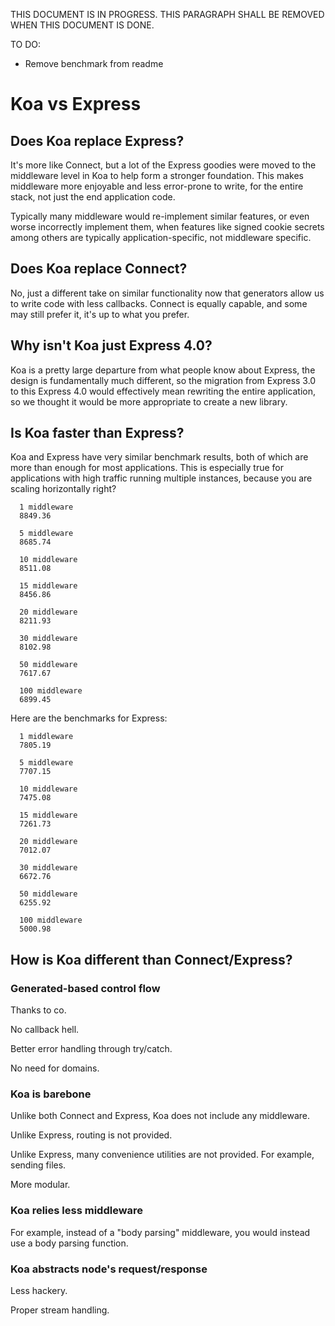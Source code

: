 
THIS DOCUMENT IS IN PROGRESS. THIS PARAGRAPH SHALL BE REMOVED WHEN THIS DOCUMENT IS DONE.

TO DO:

- Remove benchmark from readme

# Koa vs Express

## Does Koa replace Express?

  It's more like Connect, but a lot of the Express goodies
  were moved to the middleware level in Koa to help form
  a stronger foundation. This makes middleware more enjoyable
  and less error-prone to write, for the entire stack, not
  just the end application code.

  Typically many middleware would
  re-implement similar features, or even worse incorrectly implement them,
  when features like signed cookie secrets among others are typically application-specific,
  not middleware specific.

## Does Koa replace Connect?

  No, just a different take on similar functionality
  now that generators allow us to write code with less
  callbacks. Connect is equally capable, and some may still prefer it,
  it's up to what you prefer.

## Why isn't Koa just Express 4.0?

  Koa is a pretty large departure from what people know about Express,
  the design is fundamentally much different, so the migration from
  Express 3.0 to this Express 4.0 would effectively mean rewriting
  the entire application, so we thought it would be more appropriate
  to create a new library.

## Is Koa faster than Express?

  Koa and Express have very similar benchmark results, both of which are more than enough for most applications. This is especially true for applications with high traffic running multiple instances, because you are scaling horizontally right?

```
  1 middleware
  8849.36

  5 middleware
  8685.74

  10 middleware
  8511.08

  15 middleware
  8456.86

  20 middleware
  8211.93

  30 middleware
  8102.98

  50 middleware
  7617.67

  100 middleware
  6899.45
```

  Here are the benchmarks for Express:

```
  1 middleware
  7805.19

  5 middleware
  7707.15

  10 middleware
  7475.08

  15 middleware
  7261.73

  20 middleware
  7012.07

  30 middleware
  6672.76

  50 middleware
  6255.92

  100 middleware
  5000.98
```

## How is Koa different than Connect/Express?

### Generated-based control flow

  Thanks to co.

  No callback hell.

  Better error handling through try/catch.

  No need for domains.

### Koa is barebone

  Unlike both Connect and Express, Koa does not include any middleware.

  Unlike Express, routing is not provided.

  Unlike Express, many convenience utilities are not provided. For example, sending files.

  More modular.

### Koa relies less middleware

  For example, instead of a "body parsing" middleware, you would instead use a body parsing function.

### Koa abstracts node's request/response

  Less hackery.

  Proper stream handling.
